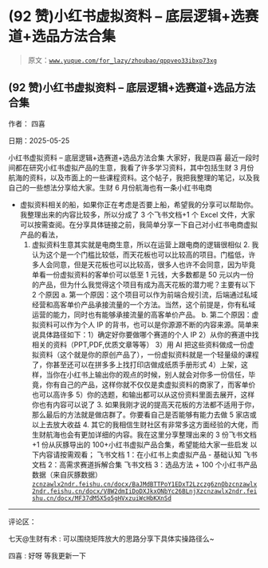 # (92 赞)小红书虚拟资料 – 底层逻辑+选赛道+选品方法合集

> 原文：[`www.yuque.com/for_lazy/zhoubao/qppveo33ibxp73xg`](https://www.yuque.com/for_lazy/zhoubao/qppveo33ibxp73xg)

## (92 赞)小红书虚拟资料 – 底层逻辑+选赛道+选品方法合集

作者： 四喜

日期：2025-05-25

小红书虚拟资料 – 底层逻辑+选赛道+选品方法合集 大家好，我是四喜
最近一段时间都在研究小红书虚拟产品的生意，我看了许多学习资料，其中包括生财 3 月份航海的资料，以及市面上的一些课程资料。这个帖子，我把我整理的笔记，以及我自己的一些想法分享给大家。生财 6 月份航海也有一条小红书电商

*   虚拟资料相关的船，如果你正在考虑是否要上船，希望我的分享可以帮助你。
    我整理出来的内容比较多，所以分成了 3 个飞书文档+1 个 Excel 文件，大家可以按需查阅。在分享具体链接之前，我简单分享一下自己对小红书电商虚拟产品的看法，
    1. 虚拟资料生意其实就是电商生意，所以在运营上跟电商的逻辑很相似 2. 我认为这个是一个门槛比较低，而天花板也可以比较高的项目。门槛低，许多人会同意，但是天花板也可以比较高，很多人也许不会同意，因为毕竟单看一份虚拟资料的客单价可以低至 1 元钱，大多数都是 50 元以内一份的产品，但为什么我觉得这个项目有成为高天花板的潜力呢？主要有以下 2 个原因
    a.
    第一个原因：这个项目可以作为前端合规引流，后端通过私域经营和高客单价产品承接流量的一个方法。当然，这个前提是，你有私域运营的能力，同时也有能够承接流量的高客单价产品。
    b. 第二个原因：虚拟资料可以作为个人 IP 的背书，也可以是你源源不断的内容来源。简单来说具体路径如下：1）确定好你要做哪个赛道的个人 IP
    2）从你的赛道中找相关的资料（PPT,PDF,优质文章等等）
    3）用 AI 把这些资料做成一份虚拟资料（这个就是你的原创产品了），一份虚拟资料就是一个轻量级的课程了，你甚至还可以在拼多多上找打印店做成纸质手册形式
    4）上架，这样，当你在小红书上输出你的观点的时候，别人就会对你多一份信任，毕竟，你有自己的产品，这样你就不仅仅是卖虚拟资料的商家了，而客单价也可以高许多
    5）你的选题，和输出都可以从这份资料里面去展开，这样你也有内容可以说了 3. 如果我刚才说的提高天花板的方法都不适用于你，那么最后的方法就是做店群了。你要看自己是否能够有能力去做 5 家店或以上去放大收益 4. 其它的我相信生财社区有非常多这方面经验的大佬，而生财航海也会有更加详细的内容。我在这里分享整理出来的 3 份飞书文档+1 份从灰豚导出的 100+小红书虚拟产品合集，希望能给大家一些启发
    以下内容请按需观看； 飞书文档 1：在小红书上卖虚拟产品 - 基础认知 飞书文档 2：高需求赛道拆解合集 飞书文档 3：选品方法 +
    100 个小红书产品数据（来自灰豚数据） [`zcnzawlx2ndr.feishu.cn/docx/BaJMdBTTPoY1EDxT2Lzczg6znOb`](https://zcnzawlx2ndr.feishu.cn/docx/BaJMdBTTPoY1EDxT2Lzczg6znOb)[`zcnzawlx2ndr.feishu.cn/docx/V8W2dmIiDoDXJkxONbYc26BLnjX`](https://zcnzawlx2ndr.feishu.cn/docx/V8W2dmIiDoDXJkxONbYc26BLnjX)[`zcnzawlx2ndr.feishu.cn/docx/MF37dM5X5o5gHVxzuiWcHbKXnSd`](https://zcnzawlx2ndr.feishu.cn/docx/MF37dM5X5o5gHVxzuiWcHbKXnSd)

* * *

评论区：

七天@生财有术 : 可以围绕矩阵放大的思路分享下具体实操路径么~

四喜 : 好呀 等我更新一下